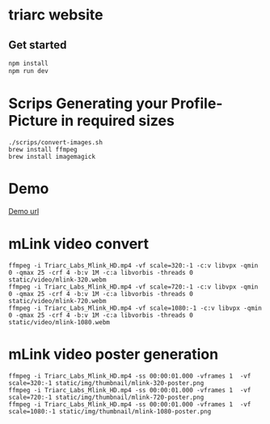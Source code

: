 # triarc website

## Get started

```bash
npm install
npm run dev
```

# Scrips Generating your Profile-Picture in required sizes

```
./scrips/convert-images.sh
brew install ffmpeg
brew install imagemagick
```

# Demo

[Demo url](https://dev.triarc-labs.com/)

# mLink video convert

```
ffmpeg -i Triarc_Labs_Mlink_HD.mp4 -vf scale=320:-1 -c:v libvpx -qmin 0 -qmax 25 -crf 4 -b:v 1M -c:a libvorbis -threads 0 static/video/mlink-320.webm
ffmpeg -i Triarc_Labs_Mlink_HD.mp4 -vf scale=720:-1 -c:v libvpx -qmin 0 -qmax 25 -crf 4 -b:v 1M -c:a libvorbis -threads 0 static/video/mlink-720.webm
ffmpeg -i Triarc_Labs_Mlink_HD.mp4 -vf scale=1080:-1 -c:v libvpx -qmin 0 -qmax 25 -crf 4 -b:v 1M -c:a libvorbis -threads 0 static/video/mlink-1080.webm
```

# mLink video poster generation

```
ffmpeg -i Triarc_Labs_Mlink_HD.mp4 -ss 00:00:01.000 -vframes 1  -vf scale=320:-1 static/img/thumbnail/mlink-320-poster.png
ffmpeg -i Triarc_Labs_Mlink_HD.mp4 -ss 00:00:01.000 -vframes 1  -vf scale=720:-1 static/img/thumbnail/mlink-720-poster.png
ffmpeg -i Triarc_Labs_Mlink_HD.mp4 -ss 00:00:01.000 -vframes 1  -vf scale=1080:-1 static/img/thumbnail/mlink-1080-poster.png
```

